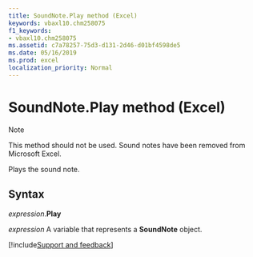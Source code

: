```yaml
---
title: SoundNote.Play method (Excel)
keywords: vbaxl10.chm258075
f1_keywords:
- vbaxl10.chm258075
ms.assetid: c7a78257-75d3-d131-2d46-d01bf4598de5
ms.date: 05/16/2019
ms.prod: excel
localization_priority: Normal
---
```



# SoundNote.Play method (Excel)

> [!NOTE] 
> This method should not be used. Sound notes have been removed from Microsoft Excel.

Plays the sound note.


## Syntax

_expression_.**Play**

_expression_ A variable that represents a **SoundNote** object.




[!include[Support and feedback](~/includes/feedback-boilerplate.md)]